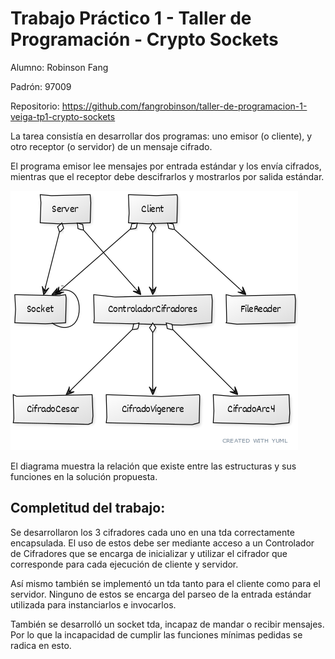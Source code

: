 # Trabajo Práctico 1 - Taller de Programación - Crypto Sockets

Alumno: Robinson Fang

Padrón: 97009

Repositorio: https://github.com/fangrobinson/taller-de-programacion-1-veiga-tp1-crypto-sockets


La tarea consistía en desarrollar dos programas: uno emisor (o cliente), y otro receptor (o servidor) de un mensaje cifrado.

El programa emisor lee mensajes por entrada estándar y los envía cifrados, mientras que el receptor debe descifrarlos y mostrarlos por salida estándar.

![Diagrama de clases](img/class_diagram_release_05.png)

El diagrama muestra la relación que existe entre las estructuras y sus funciones en la solución propuesta.

## Completitud del trabajo:

Se desarrollaron los 3 cifradores cada uno en una tda correctamente encapsulada. El uso de estos debe ser mediante acceso a un Controlador de Cifradores que se encarga de inicializar y utilizar el cifrador que corresponde para cada ejecución de cliente y servidor.

Así mismo también se implementó un tda tanto para el cliente como para el servidor. Ninguno de estos se encarga del parseo de la entrada estándar utilizada para instanciarlos e invocarlos. 

También se desarrolló un socket tda, incapaz de mandar o recibir mensajes. Por lo que la incapacidad de cumplir las funciones mínimas pedidas se radica en esto.